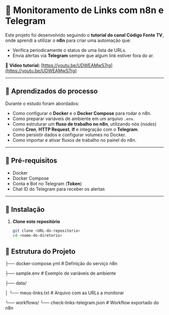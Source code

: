 # 📡 Monitoramento de Links com n8n e Telegram  

Este projeto foi desenvolvido seguindo o **tutorial do canal Código Fonte TV**, onde aprendi a utilizar o **n8n** para criar uma automação que:  
- Verifica periodicamente o status de uma lista de URLs.  
- Envia alertas via **Telegram** sempre que algum link estiver fora do ar.  

🔗 **Vídeo tutorial:** [https://youtu.be/UDWEAMwS7rg](https://youtu.be/UDWEAMwS7rg)  

---

## 📘 Aprendizados do processo  

Durante o estudo foram abordados:  
- Como configurar o **Docker** e o **Docker Compose** para rodar o n8n.  
- Como preparar variáveis de ambiente em um arquivo `.env`.  
- Como estruturar um **fluxo de trabalho no n8n**, utilizando nós (*nodes*) como **Cron**, **HTTP Request**, **If** e integração com o **Telegram**.  
- Como persistir dados e configurar volumes no Docker.  
- Como importar e ativar fluxos de trabalho no painel do n8n.  

---

## 🔧 Pré-requisitos  

- Docker  
- Docker Compose  
- Conta e Bot no Telegram (**Token**)  
- Chat ID do Telegram para receber os alertas  

---

## 🚀 Instalação  

1. **Clone este repositório**  

   ```bash
   git clone <URL-do-repositorio>
   cd <nome-do-diretorio>

## 📝 Estrutura do Projeto


├── docker-compose.yml                    # Definição do serviço n8n

├── sample.env                            # Exemplo de variáveis de ambiente

├── data/

│   └── meus-links.txt                    # Arquivo com as URLs a monitorar

└── workflows/
    └── check-links-telegram.json         # Workflow exportado do n8n
